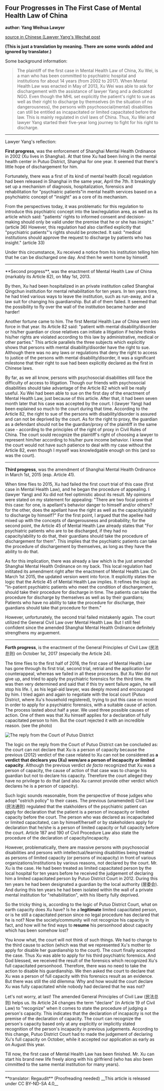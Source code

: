 ## Four Progresses in The First Case of Mental Health Law of China

**author: Yang Weihua Lawyer**

[source in Chinese (Lawyer Yang's Wechat post](https://mp.weixin.qq.com/s/yUBws1waiplloNIC4Dc7OA)

__(This is just a translation by meaning. There are some words added and
ignored by translator.)__  

Some background information:  
> The plaintiff of the first case in Mental Health Law of China, Xu Wei, is a
man who has been committed to psychiatric hospital and institutions for about
14 years (from 2002 to 2017). When Mental Health Law was enacted in May of
2013, Xu Wei was able to ask for dischargement with the assistance of lawyer
Yang and a dedicated NGO. Even though the MHL set explicitly the patient's
right to sue as well as their right to discharge by themselves (in the
situation of no dangerousness), the persons with psychosocial(mental)
disabilities can still be entitled as incapacitated or limited capacitated
before the law. This is mainly regulated in civil laws of China. Thus, Xu Wei
and lawyer Yang started their five-year long journey to fight for his right to
discharge.  

<hr>
Lawyer Yang's reflection: 

**First progress**, was the enforcement of Shanghai Mental Health Ordinance in 2002
(Xu lives in Shanghai). At that time Xu had been living in the mental health
center in Putuo District, Shanghai for one year. It seemed that there's little
hope of dischargement for him.  

Fortunately, there was a first of its kind of mental health (local) regulation
had been released in Shanghai in the same year, April the 7th. It breakingly
set up a mechanism of diagnosis, hospitalization, forensics and rehabilitation
for "psychiatric patients"in mental health services based on a psyhchiatric concept of
"insight" as a core of its mechanism.  

From the perspectives today, it was problematic for this regulation to introduce this psychiatric
concept into the law/regulation area, as well as its article which said:
"patients' rights to informed consent and decision-making should only be valid
under the premise that he or she has insight." (article 36) However, this
regulation had also clarified explicitly that "psychiatric patients"'s rights
should be protected. It said: "medical institutions should approve the request
to discharge by patients who has insight." (article 33)   

Under this circumstance, Xu received a notice from his institution telling him
that he can be discharged one day. And then he went home by himself. 

<hr>
**Second progress**, was the enactment of Mental Health Law of China (markably
its Article 82), on May 1st, 2013.  

By then, Xu had been hospitalized in an private institution called Shanghai Qingchun
institution for mental rehabilitation for ten years. In ten years time, he had
tried various ways to leave the institution, such as run-away, and a law suit
for changing his guardianship. But all of them failed. It seemed that the
possibility to fly over the wall of the institution became harder and harder!  

Another fortune came to him. The first Mental Health Law of China went into
force in that year. Its Article 82 said: "patient with mental
disability/disorder or his/her guardian or close relatives can initiate a litigation if he/she thinks
his/her rights are violated according to this law by administrative, medical
or other parties." This article parallels the three subjects which explicitly
shows that persons with mental disability/disorder have the right to sue.
Although there was no any laws or regulations that deny the right to access to
justice of the persons with mental disability/disorder, it was a significant
milestone that their right to sue had been explicitly declared as the first in
Chinese laws.  

By far, as we all know, persons with psychosocial disabilities still
face the difficulty of access to litigation. Though our friends with
psychosocial disabilities should take advantage of the Article 82 which will
be really useful. Xu Wei had been able to sue on the first day of the
enactment of Mental Health Law, just because of this article. After that, it
had been seven month later that his case was accepted by the court. I (lawyer
Yang) had been explained so much to the court during that time. According to
the Article 82, the right to sue of the persons with disability/disorder is
assured and can not be deprived by the court. As for the right to proxy, the
guardian as a defendant should not be the guardian/proxy of the plaintiff in the
same case - according to the principles of the right of proxy in Civil Rules
of China. The court sould recognize the plaintiff's right of choosing a lawyer to
represent him/her according to his/her pure income behavior. I knew that the
court would not have such patience to deal with my case without the Article
82, even though I myself was knowledgable enough on this (and so was the
court).  

<hr>

**Third progress**, was the amendment of Shanghai Mental Health Ordinance in
March 1st, 2015 (esp. Article 41).  

When time flies to 2015, Xu had failed the first court trial of this case (first case in
Mental Health Law), and he began the procedure of appealing. I (lawyer Yang)
and Xu did not feel optimistic about its result. My opinions were stated on my
statement for appealing: "There are two focal points of this case: for one,
is apellant's behavior danger to himself and/or others? for the other, does
the apellant have the right as well as the capacity/ability to discharge by himself?" For the first point, I
argued that the apellee had mixed up with the concepts of dangerousness and
probability; for the second point, the Article 45 of Mental Health Law already
states that "For psychiatric patients who are to be discharged, if they had no
capacity/ability to do that, their guardians should take the procedure of
dischargement for them". This implies that the psychiatric patients can take
the procedure of dischargement by themselves, as long as they have the ability
to do that.  

As for this implication, there was already a law which is the just amended
Shanghai Mental Health Ordinance on my back. This local regulation had
inititated its amendment right after the enactment of Mental Health Law. On
March 1st 2015, the updated version went into force. It explicitly states the
logic that the Article 45 of Mental Health Law implies. It refines the logic
as: "In-patient psychiatric patients who meet the condition of dischargement,
should take their procedure for discharge in time. The patients can take the
procedure for discharge by themselves as well as by their guardians; Patients
who have no ability to take the procedure for discharge, their guardians
should take that procedure for them."  

However, unfortunately, the second trial failed mistakenly again. The court
utilized the General Civil Law over Mental Health Law. But I still feel
confident since the amended Shanghai Mental Health Ordinance definitely
strengthens my arguement. 

<hr>

**Forth progress**, is the enactment of the General Principles of Civil Law
(民法总则) on October 1st, 2017 (especially the Article 24).  

The time flies to the first half of 2016, the first case of Mental Health Law
has gone through its first trial, second trial, retrial and the application
for counterappeal, whereas we failed in all these processes. But Xu Wei did
not give up, and tried to apply the psychiatric forensics for the third time.
He was then very determined and said that if this try went failure again, he
will stop his life. I, as his legal-aid lawyer, was deeply moved and
encouraged by him. I tried again and again to negotiate with the local court
(Putuo District, where Xu's household registered), trying to put this case on
record in order to apply for a psychiatric forensics, with a suitable cause of
action. The process lasted about half a year. We used three possible causes of
action. One of them was that Xu himself applies for a declaration of fully capacitated
person to him. But the court rejected it with an incredible reason. (see the
photo)  

![The reply from the Court of Putuo District](https://github.com/regaudit/CRPD-l10n-zh/blob/master/MHL-China/putuo-ywh.jpeg)  

The logic on the reply from the Court of Putuo District can be concluded as: 
the court can not declare that Xu is a person of capacity because 
the previous (2012) verdict of the case related to Xu can not be considered as
**a verdict that declears you (Xu) were/are a person of incapacity or limited
capacity**. Although the previous verdict _de facto_ recognized that Xu was a
person of capacity,  the cause of action of that case was to change his
guardian but not to declare his capacity. Therefore the court alleged they
have no privilege to do that (and also Xu cannot provide other verdict which
declares he is a person of capacity). 

Such logic sounds reasonable, from the perspective of those judges who adopt
"ostrich policy" to their cases. The previous (unamended) 
Civil Law (民法通则) regulated that the stakholders of the psychiatric
patient can apply for declaration that the patient is a person of incapacity
or limited capacity before the court. The person who was declared as
incapacitated or limited capacitated, can by himself/herself or by
stakeholders apply for declaration that he/she is a person of limited capacity
or full capacity before the court. Article 187 and 190 of Civil Procedure Law
also state the procedure of the declaration of capacity/incapacity.  

However, problematically, there are massive persons with psychosocial
disabilities and persons with intellectual/learning disabilities being treated
as persons of limited capacity (or persons of incapacity) in front of various
organizations/institutions by various reasons, not declared by the court. Mr.
Xu is the case. He had been treated as limited capacitated person by the local
hospital for ten years before he received the judgement of declaring him a
limited capacitated person by Putuo District Court in 2012. During this ten
years he had been designated a guardian by the local authority (居委会). And
during this ten years he had been isolated within the wall of a private mental
institution for "rehabilitation", with his liberty fully deprived.  

So the tricky thing is, according to the logic of Putuo District Court, what
on earth capacity does Xu have? Is he a **legitimate** limited capacitated
person, or is he still a capacitated person since no legal procedure has
declared that he is not? Now the society/community will not recognize his
capacity in fact, and how will he find ways to **resume** his personhood about
capacity which has been somehow lost?  

You know what, the court will not think of such things. We had to change to
the third cause to action (which was that we represented Xu's mother to apply
for disable her guardianship to the court). The court finally accepted the
case. Thus Xu was able to apply for his third psychiatric forensics. And God
blessed, we received the result of the forensics which recognized Xu's full
capacitated personhood. Therefore, there was no need to take the action to
disable his guardianship. We then asked the court to declare that Xu was a
person of full capacity with this forensics result as an evidence. But there
was still the old dilemma: Why and how would the court declare Xu was fully
capacitated while nobody had declared that he was not?  

Let's not worry, at last! The amended General Principles of Civil Law
(民法总则) helps us. Its Article 24 changes the term "declare" (in Article 19
of Civil Law) to "recognize" when it comes to state the procedure of judging a
person's capacity. This indicates that the declaration of incapacity is not
the premise of the declaration of capacity. The court can recognize the
person's capacity based only at any explicitly or implicitly stated
recognition of the person's incapacity in previous judgements. According to
this change, Putuo District Court had to made the judgement of declaring Xu's full
capacity on October, while it accepted our application as early as on August this
year.  

Till now, the first case of Mental Health Law has been finished. Mr. Xu can
start his brand new life freely along with his girlfriend (who has also been
cimmitted to the same mental institution for many years). 

<hr>  
**translator: Regaudit**   
(Proofreading needed)  
__This article is released under CC BY-ND-SA 4.0__  


